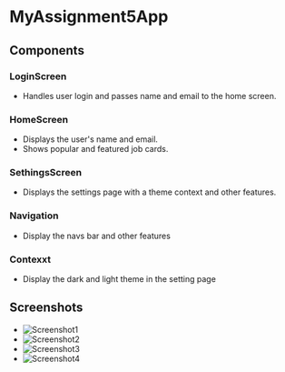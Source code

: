 # MyAssignment5App

## Components

### LoginScreen
- Handles user login and passes name and email to the home screen.

### HomeScreen
- Displays the user's name and email.
- Shows popular and featured job cards.

### SethingsScreen
- Displays the settings page with a theme context and other features.

### Navigation
- Display the navs bar and other features

### Contexxt
- Display the dark and light theme in the setting page 


## Screenshots

- ![Screenshot1]()
- ![Screenshot2]()
- ![Screenshot3]()
- ![Screenshot4]()

